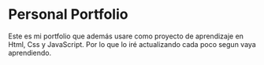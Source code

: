# Personal Portfolio

Este es mi portfolio que además usare como proyecto de aprendizaje en Html, Css y JavaScript. Por lo que lo iré actualizando cada poco segun vaya aprendiendo.
